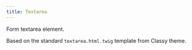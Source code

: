 ```yaml
---
title: Textarea
---
```


Form textarea element.

Based on the standard `textarea.html.twig` template from Classy theme.
